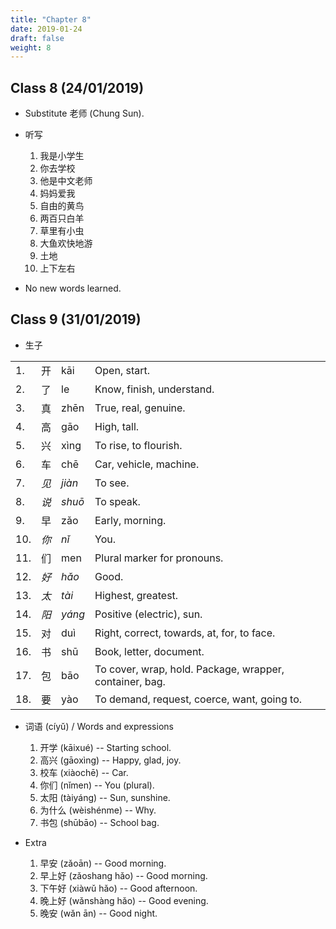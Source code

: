 ```yaml
---
title: "Chapter 8"
date: 2019-01-24
draft: false
weight: 8
---
```


## Class 8 (24/01/2019)

- Substitute 老师 (Chung Sun).

- 听写

	1. 我是小学生
	2. 你去学校
	3. 他是中文老师
	4. 妈妈爱我
	5. 自由的黄鸟
	6. 两百只白羊
	7. 草里有小虫
	8. 大鱼欢快地游
	9. 土地
	10. 上下左右

- No new words learned.

## Class 9 (31/01/2019)

- 生子

|     |      |            |                |
|-----|------|------------|----------------|
| 1.  | 开   | kāi    | Open, start. |
| 2.  | 了   | le     | Know, finish, understand. |
| 3.  | 真   | zhēn   | True, real, genuine. |
| 4.  | 高   | gāo    | High, tall. |
| 5.  | 兴   | xìng   | To rise, to flourish. |
| 6.  | 车   | chē    | Car, vehicle, machine. |
| 7.  | *见* | *jiàn* | To see. |
| 8.  | *说* | *shuō* | To speak. |
| 9.  | 早   | zǎo    | Early, morning. |
| 10. | *你* | *nǐ*   | You. |
| 11. | 们   | men    | Plural marker for pronouns. |
| 12. | *好* | *hǎo*  | Good. |
| 13. | *太* | *tài*  | Highest, greatest. |
| 14. | *阳* | *yáng* | Positive (electric), sun. |
| 15. | 对   | duì    | Right, correct, towards, at, for, to face. |
| 16. | 书   | shū    | Book, letter, document. |
| 17. | 包   | bāo    | To cover, wrap, hold. Package, wrapper, container, bag. |
| 18. | 要   | yào    | To demand, request, coerce, want, going to. |

- 词语 (cíyǔ) / Words and expressions

	1. 开学 (kāixué) -- Starting school.
	2. 高兴 (gāoxìng) -- Happy, glad, joy.
	3. 校车 (xiàochē) -- Car.
	4. 你们 (nǐmen) -- You (plural).
	5. 太阳 (tàiyáng) -- Sun, sunshine.
	6. 为什么 (wèishénme) -- Why.
	7. 书包 (shūbāo) -- School bag.

- Extra
 
    1. 早安 (zǎoān) -- Good morning.
    2. 早上好 (zǎoshang hǎo) -- Good morning.
    3. 下午好 (xiàwǔ hǎo) -- Good afternoon.
    4. 晚上好 (wǎnshàng hǎo) -- Good evening.
    5. 晚安 (wǎn ān) -- Good night.







